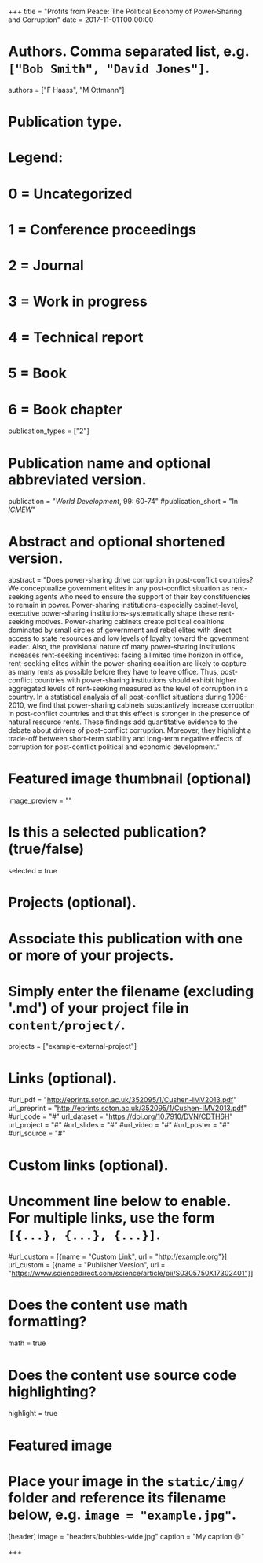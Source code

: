 +++
title = "Profits from Peace: The Political Economy of Power-Sharing and Corruption"
date = 2017-11-01T00:00:00

# Authors. Comma separated list, e.g. `["Bob Smith", "David Jones"]`.
authors = ["F Haass", "M Ottmann"]

# Publication type.
# Legend:
# 0 = Uncategorized
# 1 = Conference proceedings
# 2 = Journal
# 3 = Work in progress
# 4 = Technical report
# 5 = Book
# 6 = Book chapter
publication_types = ["2"]

# Publication name and optional abbreviated version.
publication = "*World Development*, 99: 60-74"
#publication_short = "In *ICMEW*"

# Abstract and optional shortened version.
abstract = "Does power-sharing drive corruption in post-conflict countries? We conceptualize government elites in any post-conflict situation as rent-seeking agents who need to ensure the support of their key constituencies to remain in power. Power-sharing institutions-especially cabinet-level, executive power-sharing institutions-systematically shape these rent-seeking motives. Power-sharing cabinets create political coalitions dominated by small circles of government and rebel elites with direct access to state resources and low levels of loyalty toward the government leader. Also, the provisional nature of many power-sharing institutions increases rent-seeking incentives: facing a limited time horizon in office, rent-seeking elites within the power-sharing coalition are likely to capture as many rents as possible before they have to leave office. Thus, post-conflict countries with power-sharing institutions should exhibit higher aggregated levels of rent-seeking measured as the level of corruption in a country. In a statistical analysis of all post-conflict situations during 1996-2010, we find that power-sharing cabinets substantively increase corruption in post-conflict countries and that this effect is stronger in the presence of natural resource rents. These findings add quantitative evidence to the debate about drivers of post-conflict corruption. Moreover, they highlight a trade-off between short-term stability and long-term negative effects of corruption for post-conflict political and economic development."

# Featured image thumbnail (optional)
image_preview = ""

# Is this a selected publication? (true/false)
selected = true

# Projects (optional).
#   Associate this publication with one or more of your projects.
#   Simply enter the filename (excluding '.md') of your project file in `content/project/`.
projects = ["example-external-project"]

# Links (optional).
#url_pdf = "http://eprints.soton.ac.uk/352095/1/Cushen-IMV2013.pdf"
url_preprint = "http://eprints.soton.ac.uk/352095/1/Cushen-IMV2013.pdf"
#url_code = "#"
url_dataset = "https://doi.org/10.7910/DVN/CDTH6H"
url_project = "#"
#url_slides = "#"
#url_video = "#"
#url_poster = "#"
#url_source = "#"

# Custom links (optional).
#   Uncomment line below to enable. For multiple links, use the form `[{...}, {...}, {...}]`.
#url_custom = [{name = "Custom Link", url = "http://example.org"}]
url_custom = [{name = "Publisher Version", url = "https://www.sciencedirect.com/science/article/pii/S0305750X17302401"}]

# Does the content use math formatting?
math = true

# Does the content use source code highlighting?
highlight = true

# Featured image
# Place your image in the `static/img/` folder and reference its filename below, e.g. `image = "example.jpg"`.
[header]
image = "headers/bubbles-wide.jpg"
caption = "My caption :smile:"

+++
